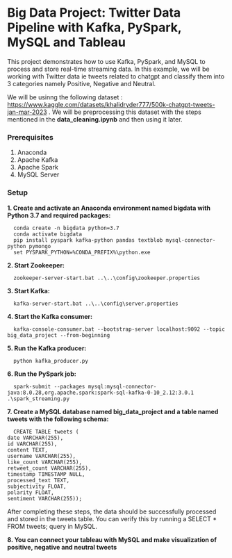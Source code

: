 # Big Data Project: Twitter Data Pipeline with Kafka, PySpark, MySQL and Tableau

This project demonstrates how to use Kafka, PySpark, and MySQL to process and store real-time streaming data. In this example, we will be working with Twitter data ie tweets related to chatgpt and classify them into 3 categories namely Positive, Negative and Neutral.

We will be usinng the following dataset : https://www.kaggle.com/datasets/khalidryder777/500k-chatgpt-tweets-jan-mar-2023 . We will be preprocessing this dataset with the steps mentioned in the **data_cleaning.ipynb** and then using it later.

### Prerequisites
  1. Anaconda
  2. Apache Kafka
  3. Apache Spark
  4. MySQL Server

### Setup

**1. Create and activate an Anaconda environment named bigdata with Python 3.7 and required packages:**

      conda create -n bigdata python=3.7
      conda activate bigdata
      pip install pyspark kafka-python pandas textblob mysql-connector-python pymongo
      set PYSPARK_PYTHON=%CONDA_PREFIX%\python.exe

**2. Start Zookeeper:**

      zookeeper-server-start.bat ..\..\config\zookeeper.properties

**3. Start Kafka:**

      kafka-server-start.bat ..\..\config\server.properties

**4. Start the Kafka consumer:**

      kafka-console-consumer.bat --bootstrap-server localhost:9092 --topic big_data_project --from-beginning
      
**5. Run the Kafka producer:**

      python kafka_producer.py

**6. Run the PySpark job:**

      spark-submit --packages mysql:mysql-connector-java:8.0.28,org.apache.spark:spark-sql-kafka-0-10_2.12:3.0.1 .\spark_streaming.py

**7. Create a MySQL database named big_data_project and a table named tweets with the following schema:**

      CREATE TABLE tweets (
    date VARCHAR(255),
    id VARCHAR(255),
    content TEXT,
    username VARCHAR(255),
    like_count VARCHAR(255),
    retweet_count VARCHAR(255),
    timestamp TIMESTAMP NULL,
    processed_text TEXT,
    subjectivity FLOAT,
    polarity FLOAT,
    sentiment VARCHAR(255));

After completing these steps, the data should be successfully processed and stored in the tweets table. You can verify this by running a SELECT * FROM tweets; query in MySQL.

**8. You can connect your tableau with MySQL and make visualization of positive, negative and neutral tweets**




